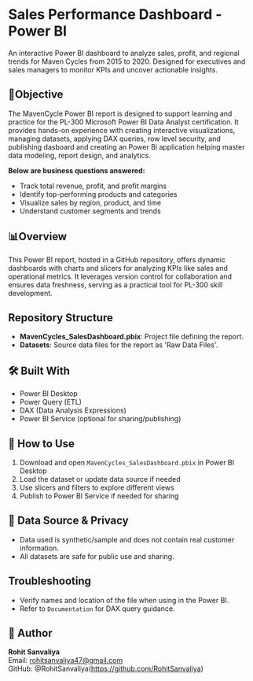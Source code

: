 # Sales Performance Dashboard - Power BI

An interactive Power BI dashboard to analyze sales, profit, and regional trends for Maven Cycles from 2015 to 2020. Designed for executives and sales managers to monitor KPIs and uncover actionable insights.


## 🎯Objective
The MavenCycle Power BI report is designed to support learning and practice for the PL-300 Microsoft Power BI Data Analyst certification. It provides hands-on experience with creating interactive visualizations, managing datasets, applying DAX queries, row level security, and publishing dasboard and creating an Power Bi application helping  master data modeling, report design, and analytics.

**Below are business questions answered:**
- Track total revenue, profit, and profit margins
- Identify top-performing products and categories
- Visualize sales by region, product, and time
- Understand customer segments and trends

## 📊Overview
This Power BI report, hosted in a GitHub repository, offers dynamic dashboards with charts and slicers for analyzing KPIs like sales and operational metrics. It leverages version control for collaboration and ensures data freshness, serving as a practical tool for PL-300 skill development.


## Repository Structure
- **MavenCycles_SalesDashboard.pbix**: Project file defining the report.
- **Datasets**: Source data files for the report as 'Raw Data Files'.



## 🛠️ Built With
- Power BI Desktop
- Power Query (ETL)
- DAX (Data Analysis Expressions)
- Power BI Service (optional for sharing/publishing)


## 🚀 How to Use

1. Download and open `MavenCycles_SalesDashboard.pbix` in Power BI Desktop
2. Load the dataset or update data source if needed
3. Use slicers and filters to explore different views
4. Publish to Power BI Service if needed for sharing


## 🔐 Data Source & Privacy

- Data used is synthetic/sample and does not contain real customer information.
- All datasets are safe for public use and sharing.


## Troubleshooting
- Verify names and location of the file when using in the Power BI.
- Refer to `Documentation` for DAX query guidance.

## 👤 Author

**Rohit Sanvaliya**  
Email: rohitsanvaliya47@gmail.com  
GitHub: @RohitSanvaliya(https://github.com/RohitSanvaliya)
